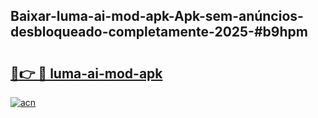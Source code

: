 ## Baixar-luma-ai-mod-apk-Apk-sem-anúncios-desbloqueado-completamente-2025-#b9hpm

# <h2><a href="https://ainizakaria.my?title=luma-ai-mod-apk&ref=20M">🔗👉 🔴 luma-ai-mod-apk</a></h2>

[![acn](https://github.com/user-attachments/assets/0f9c940e-d8b0-45ae-aac7-cd30a18b3e1c)](https://ainizakaria.my?title=luma-ai-mod-apk&ref=20M)

